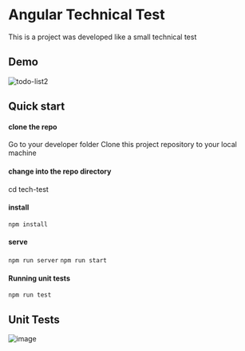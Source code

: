 # Angular Technical Test

This is a project was developed like a small technical test

## Demo
![todo-list2](https://user-images.githubusercontent.com/15862286/211543444-ba8d8287-0579-4bec-93e7-b33d24ef8522.gif)



## Quick start

#### clone the repo
Go to your developer folder Clone this project repository to your local machine

#### change into the repo directory
cd tech-test

#### install
`npm install`

#### serve
`npm run server`
`npm run start`

#### Running unit tests
`npm run test`

## Unit Tests

![image](https://user-images.githubusercontent.com/15862286/211543631-09d59d47-c958-4bc5-9de0-b05cbef303ca.png)

